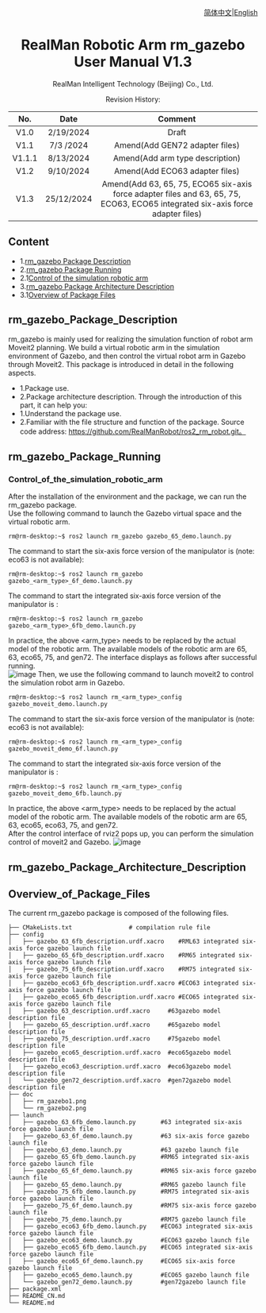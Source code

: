 <div align="right">

[简体中文](https://github.com/RealManRobot/ros2_rm_robot/blob/humble/rm_gazebo/README_CN.md)|[English](https://github.com/RealManRobot/ros2_rm_robot/blob/humble/rm_gazebo/README.md)
 
</div>

<div align="center">

# RealMan Robotic Arm rm_gazebo User Manual V1.3

RealMan Intelligent Technology (Beijing) Co., Ltd. 

Revision History:

|No.	  | Date   |	Comment |
| :---: | :----: | :---:   |
|V1.0	  | 2/19/2024 | Draft |
|V1.1	  | 7/3 /2024 | Amend(Add GEN72 adapter files) |
|V1.1.1   | 8/13/2024 | Amend(Add arm type description)|
|V1.2     | 9/10/2024 | Amend(Add ECO63 adapter files) |
|V1.3     | 25/12/2024 | Amend(Add 63, 65, 75, ECO65 six-axis force adapter files and 63, 65, 75, ECO63, ECO65 integrated six-axis force adapter files) |

</div>

## Content
* 1.[rm_gazebo Package Description](#rm_gazebo_Package_Description)
* 2.[rm_gazebo Package Running](#rm_gazebo_Package_Running)
* 2.1[Control of the simulation robotic arm](#Control_of_the_simulation_robotic_arm)
* 3.[rm_gazebo Package Architecture Description](#rm_gazebo_Package_Architecture_Description)
* 3.1[Overview of Package Files](#Overview_of_Package_Files)

## rm_gazebo_Package_Description
rm_gazebo is mainly used for realizing the simulation function of robot arm Moveit2 planning. We build a virtual robotic arm in the simulation environment of Gazebo, and then control the virtual robot arm in Gazebo through Moveit2. This package is introduced in detail in the following aspects.
* 1.Package use.
* 2.Package architecture description.
Through the introduction of this part, it can help you:
* 1.Understand the package use.
* 2.Familiar with the file structure and function of the package.
Source code address: https://github.com/RealManRobot/ros2_rm_robot.git。
## rm_gazebo_Package_Running
### Control_of_the_simulation_robotic_arm
After the installation of the environment and the package, we can run the rm_gazebo package.  
Use the following command to launch the Gazebo virtual space and the virtual robotic arm.
```
rm@rm-desktop:~$ ros2 launch rm_gazebo gazebo_65_demo.launch.py
```
The command to start the six-axis force version of the manipulator is (note: eco63 is not available):
```
rm@rm-desktop:~$ ros2 launch rm_gazebo gazebo_<arm_type>_6f_demo.launch.py
```
The command to start the integrated six-axis force version of the manipulator is :
```
rm@rm-desktop:~$ ros2 launch rm_gazebo gazebo_<arm_type>_6fb_demo.launch.py
```
In practice, the above <arm_type> needs to be replaced by the actual model of the robotic arm. The available models of the robotic arm are 65, 63, eco65, 75, and gen72. The interface displays as follows after successful running.  
![image](doc/rm_gazebo1.png)
Then, we use the following command to launch moveit2 to control the simulation robot arm in Gazebo.
```
rm@rm-desktop:~$ ros2 launch rm_<arm_type>_config gazebo_moveit_demo.launch.py
```
The command to start the six-axis force version of the manipulator is (note: eco63 is not available):
```
rm@rm-desktop:~$ ros2 launch rm_<arm_type>_config gazebo_moveit_demo_6f.launch.py
```
The command to start the integrated six-axis force version of the manipulator is :
```
rm@rm-desktop:~$ ros2 launch rm_<arm_type>_config gazebo_moveit_demo_6fb.launch.py
```
In practice, the above <arm_type> needs to be replaced by the actual model of the robotic arm. The available models of the robotic arm are 65, 63, eco65, eco63, 75, and gen72.   
After the control interface of rviz2 pops up, you can perform the simulation control of moveit2 and Gazebo.
![image](doc/rm_gazebo2.png)
## rm_gazebo_Package_Architecture_Description
## Overview_of_Package_Files
The current rm_gazebo package is composed of the following files.
```
├── CMakeLists.txt                # compilation rule file
├── config
│   ├── gazebo_63_6fb_description.urdf.xacro    #RML63 integrated six-axis force gazebo launch file
│   ├── gazebo_65_6fb_description.urdf.xacro    #RM65 integrated six-axis force gazebo launch file
│   ├── gazebo_75_6fb_description.urdf.xacro    #RM75 integrated six-axis force gazebo launch file
│   ├── gazebo_eco63_6fb_description.urdf.xacro #ECO63 integrated six-axis force gazebo launch file
│   ├── gazebo_eco65_6fb_description.urdf.xacro #ECO65 integrated six-axis force gazebo launch file
│   ├── gazebo_63_description.urdf.xacro     #63gazebo model description file
│   ├── gazebo_65_description.urdf.xacro     #65gazebo model description file
│   ├── gazebo_75_description.urdf.xacro     #75gazebo model description file
│   ├── gazebo_eco65_description.urdf.xacro  #eco65gazebo model description file
│   ├── gazebo_eco63_description.urdf.xacro  #eco63gazebo model description file
│   └── gazebo_gen72_description.urdf.xacro  #gen72gazebo model description file
├── doc
│   ├── rm_gazebo1.png
│   └── rm_gazebo2.png
├── launch
│   ├── gazebo_63_6fb_demo.launch.py       #63 integrated six-axis force gazebo launch file
│   ├── gazebo_63_6f_demo.launch.py        #63 six-axis force gazebo launch file
│   ├── gazebo_63_demo.launch.py           #63 gazebo launch file
│   ├── gazebo_65_6fb_demo.launch.py       #RM65 integrated six-axis force gazebo launch file
│   ├── gazebo_65_6f_demo.launch.py        #RM65 six-axis force gazebo launch file
│   ├── gazebo_65_demo.launch.py           #RM65 gazebo launch file
│   ├── gazebo_75_6fb_demo.launch.py       #RM75 integrated six-axis force gazebo launch file
│   ├── gazebo_75_6f_demo.launch.py        #RM75 six-axis force gazebo launch file
│   ├── gazebo_75_demo.launch.py           #RM75 gazebo launch file
│   ├── gazebo_eco63_6fb_demo.launch.py    #ECO63 integrated six-axis force gazebo launch file
│   ├── gazebo_eco63_demo.launch.py        #ECO63 gazebo launch file
│   ├── gazebo_eco65_6fb_demo.launch.py    #ECO65 integrated six-axis force gazebo launch file
│   ├── gazebo_eco65_6f_demo.launch.py     #ECO65 six-axis force gazebo launch file
│   ├── gazebo_eco65_demo.launch.py        #ECO65 gazebo launch file
│   └── gazebo_gen72_demo.launch.py        #gen72gazebo launch file
├── package.xml
├── README_CN.md
└── README.md
```